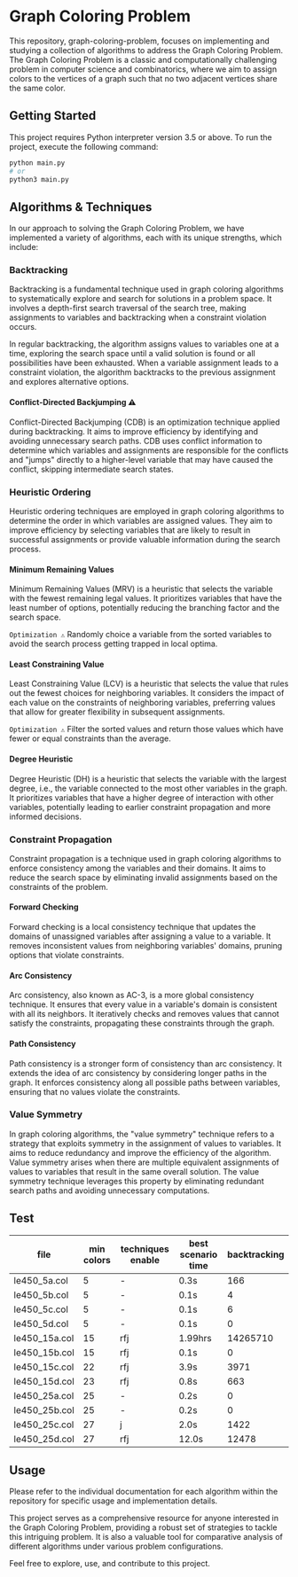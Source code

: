 # Graph Coloring Problem

This repository, graph-coloring-problem, focuses on implementing and studying a collection of algorithms to address the
Graph Coloring Problem. The Graph Coloring Problem is a classic and computationally challenging problem in computer
science and combinatorics, where we aim to assign colors to the vertices of a graph such that no two adjacent vertices
share the same color.

## Getting Started

This project requires Python interpreter version 3.5 or above.
To run the project, execute the following command:

```zsh
python main.py
# or
python3 main.py
```

## Algorithms & Techniques

In our approach to solving the Graph Coloring Problem, we have implemented a variety of algorithms, each with its unique
strengths, which include:

### Backtracking

Backtracking is a fundamental technique used in graph coloring algorithms to systematically 
explore and search for solutions in a problem space. It involves a depth-first search traversal
of the search tree, making assignments to variables and backtracking when a constraint violation
occurs.

In regular backtracking, the algorithm assigns values to variables one at a time, exploring the
search space until a valid solution is found or all possibilities have been exhausted. When a 
variable assignment leads to a constraint violation, the algorithm backtracks to the previous 
assignment and explores alternative options.

#### Conflict-Directed Backjumping ⚠️

Conflict-Directed Backjumping (CDB) is an optimization technique applied during backtracking.
It aims to improve efficiency by identifying and avoiding unnecessary search paths. CDB uses 
conflict information to determine which variables and assignments are responsible for the 
conflicts and "jumps" directly to a higher-level variable that may have caused the conflict,
skipping intermediate search states.

### Heuristic Ordering

Heuristic ordering techniques are employed in graph coloring algorithms to determine the order
in which variables are assigned values. They aim to improve efficiency by selecting variables 
that are likely to result in successful assignments or provide valuable information during the 
search process.

#### Minimum Remaining Values

Minimum Remaining Values (MRV) is a heuristic that selects the variable with the fewest 
remaining legal values. It prioritizes variables that have the least number of options, 
potentially reducing the branching factor and the search space.

`Optimization ⚠️` Randomly choice a variable from the sorted variables to avoid the search process getting 
trapped in local optima.

#### Least Constraining Value

Least Constraining Value (LCV) is a heuristic that selects the value that rules out the fewest
choices for neighboring variables. It considers the impact of each value on the constraints of
neighboring variables, preferring values that allow for greater flexibility in subsequent 
assignments.

`Optimization ⚠️` Filter the sorted values and return those values which have fewer or equal 
constraints than the average.

#### Degree Heuristic

Degree Heuristic (DH) is a heuristic that selects the variable with the largest degree, i.e., 
the variable connected to the most other variables in the graph. It prioritizes variables that
have a higher degree of interaction with other variables, potentially leading to earlier 
constraint propagation and more informed decisions.

### Constraint Propagation

Constraint propagation is a technique used in graph coloring algorithms to enforce consistency
among the variables and their domains. It aims to reduce the search space by eliminating invalid
assignments based on the constraints of the problem.

#### Forward Checking

Forward checking is a local consistency technique that updates the domains of unassigned variables
after assigning a value to a variable. It removes inconsistent values from neighboring variables'
domains, pruning options that violate constraints.

#### Arc Consistency

Arc consistency, also known as AC-3, is a more global consistency technique. It ensures that 
every value in a variable's domain is consistent with all its neighbors. It iteratively checks 
and removes values that cannot satisfy the constraints, propagating these constraints through 
the graph.

#### Path Consistency

Path consistency is a stronger form of consistency than arc consistency. It extends the idea of
arc consistency by considering longer paths in the graph. It enforces consistency along all 
possible paths between variables, ensuring that no values violate the constraints.

### Value Symmetry

In graph coloring algorithms, the "value symmetry" technique refers to a strategy that exploits
symmetry in the assignment of values to variables. It aims to reduce redundancy and improve the
efficiency of the algorithm. Value symmetry arises when there are multiple equivalent assignments of values to variables 
that result in the same overall solution. The value symmetry technique leverages this property
by eliminating redundant search paths and avoiding unnecessary computations.

## Test

| file          | min colors | techniques enable | best scenario time | backtracking |
|---------------|------------|-------------------|--------------------|--------------|
| le450_5a.col  | 5          | -                 | 0.3s               | 166          |
| le450_5b.col  | 5          | -                 | 0.1s               | 4            |
| le450_5c.col  | 5          | -                 | 0.1s               | 6            |
| le450_5d.col  | 5          | -                 | 0.1s               | 0            |
| le450_15a.col | 15         | rfj               | 1.99hrs            | 14265710     |
| le450_15b.col | 15         | rfj               | 0.1s               | 0            |
| le450_15c.col | 22         | rfj               | 3.9s               | 3971         |
| le450_15d.col | 23         | rfj               | 0.8s               | 663          |
| le450_25a.col | 25         | -                 | 0.2s               | 0            |
| le450_25b.col | 25         | -                 | 0.2s               | 0            |
| le450_25c.col | 27         | j                 | 2.0s               | 1422         |
| le450_25d.col | 27         | rfj               | 12.0s              | 12478        |

## Usage

Please refer to the individual documentation for each algorithm within the repository for specific usage and
implementation details.

This project serves as a comprehensive resource for anyone interested in the Graph Coloring Problem, providing a robust
set of strategies to tackle this intriguing problem. It is also a valuable tool for comparative analysis of different
algorithms under various problem configurations.

Feel free to explore, use, and contribute to this project.
